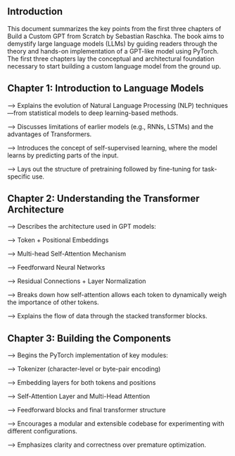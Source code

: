 ## Introduction
This document summarizes the key points from the first three chapters of Build a Custom GPT from Scratch by Sebastian Raschka. The book aims to demystify large language models (LLMs) by guiding readers through the theory and hands-on implementation of a GPT-like model using PyTorch. The first three chapters lay the conceptual and architectural foundation necessary to start building a custom language model from the ground up.

## Chapter 1: Introduction to Language Models
--> Explains the evolution of Natural Language Processing (NLP) techniques—from statistical models to deep learning-based methods.

--> Discusses limitations of earlier models (e.g., RNNs, LSTMs) and the advantages of Transformers.

--> Introduces the concept of self-supervised learning, where the model learns by predicting parts of the input.

--> Lays out the structure of pretraining followed by fine-tuning for task-specific use.

## Chapter 2: Understanding the Transformer Architecture
--> Describes the architecture used in GPT models:

--> Token + Positional Embeddings

--> Multi-head Self-Attention Mechanism

--> Feedforward Neural Networks

--> Residual Connections + Layer Normalization

--> Breaks down how self-attention allows each token to dynamically weigh the importance of other tokens.

--> Explains the flow of data through the stacked transformer blocks.

## Chapter 3: Building the Components
--> Begins the PyTorch implementation of key modules:

--> Tokenizer (character-level or byte-pair encoding)

--> Embedding layers for both tokens and positions

--> Self-Attention Layer and Multi-Head Attention

--> Feedforward blocks and final transformer structure

--> Encourages a modular and extensible codebase for experimenting with different configurations.

--> Emphasizes clarity and correctness over premature optimization.

